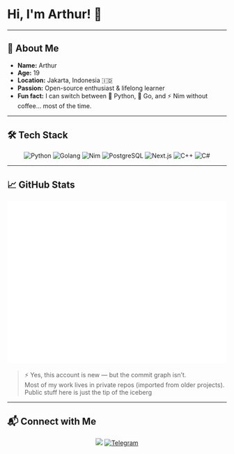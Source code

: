 # Hi, I'm Arthur! 👋
---

## 🐾 About Me

- **Name:** Arthur  
- **Age:** 19  
- **Location:** Jakarta, Indonesia 🇮🇩  
- **Passion:** Open-source enthusiast & lifelong learner  
- **Fun fact:** I can switch between 🐍 Python, 🐹 Go, and ⚡ Nim without coffee... most of the time.

---

## 🛠️ Tech Stack
<p align="center">
  <img src="https://cdn.jsdelivr.net/gh/devicons/devicon/icons/python/python-original.svg" alt="Python" width="40"/>
  <img src="https://cdn.jsdelivr.net/gh/devicons/devicon/icons/go/go-original.svg" alt="Golang" width="40"/>
  <img src="https://cdn.jsdelivr.net/gh/devicons/devicon/icons/nim/nim-original.svg" alt="Nim" width="40"/>
  <img src="https://cdn.jsdelivr.net/gh/devicons/devicon/icons/postgresql/postgresql-original.svg" alt="PostgreSQL" width="40"/>
  <img src="https://cdn.jsdelivr.net/gh/devicons/devicon/icons/nextjs/nextjs-original.svg" alt="Next.js" width="40"/>
  <img src="https://cdn.jsdelivr.net/gh/devicons/devicon/icons/cplusplus/cplusplus-original.svg" alt="C++" width="40"/>
  <img src="https://cdn.jsdelivr.net/gh/devicons/devicon/icons/csharp/csharp-original.svg" alt="C#" width="40"/>
</p>

---

## 📈 GitHub Stats
<p align="center">
  <img src="https://github.com/ohmyarthur/ohmyarthur/blob/main/metrics.svg" alt="Arthur's GitHub Metrics"/>
</p>

> ⚡ Yes, this account is new — but the commit graph isn’t.  
> Most of my work lives in private repos (imported from older projects).  
> Public stuff here is just the tip of the iceberg 

---

## 📬 Connect with Me
<p align="center">
  <a href="https://github.com/ohmyarthur"><img src="https://cdn.jsdelivr.net/gh/devicons/devicon/icons/github/github-original.svg" width="40"/></a>
  <a href="https://t.me/durovpaIsu">
    <img src="https://cdn.jsdelivr.net/gh/simple-icons/simple-icons/icons/telegram.svg" width="40" alt="Telegram"/>
  </a>
</p>
